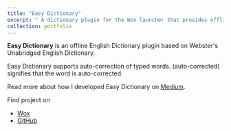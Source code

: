 ```yaml
---
title: "Easy Dictionary"
excerpt: " A dictionary plugin for the Wox launcher that provides offline access to the Webster's Unabridged English Dictionary from Project Gutenberg.<br/><img src='/images/easy_dictionary.png' width='300'>"
collection: portfolio
---
```


**Easy Dictionary** is an offline English Dictionary plugin based on Webster's
Unabridged English Dictionary.

Easy Dictionary supports auto-correction of typed words. (auto-corrected) signifies that
the word is auto-corrected.

Read more about how I developed Easy Dictionary on [Medium](https://at-k.medium.com/how-to-develop-a-wox-plugin-using-python-8f2372281d7).

Find project on

- [Wox](http://www.wox.one/plugin/351)
- [GitHub](https://github.com/ashu-tosh-kumar/Wox.Plugin.eDict)
